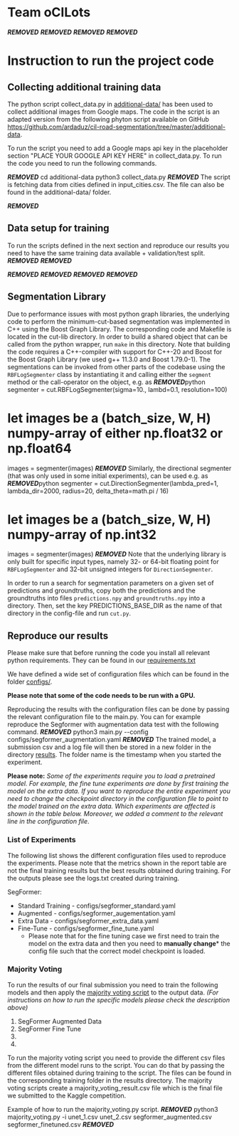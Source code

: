 # Team oCILots
***REMOVED***
***REMOVED***
***REMOVED***
***REMOVED***

# Instruction to run the project code

## Collecting additional training data

The python script collect\_data.py in  [additional-data/](additional-data) has been used to collect additional images from Google maps. The code in the script is an adapted version from the following phyton script available on GitHub https://github.com/ardaduz/cil-road-segmentation/tree/master/additional-data. 

To run the script you need to add a Google maps api key in the  placeholder section "PLACE YOUR GOOGLE API KEY HERE" in collect\_data.py. 
To run the code you need to run the following commands. 

***REMOVED***
cd additional-data
python3 collect_data.py
***REMOVED***
The script is fetching data from cities defined in input\_cities.csv. The file can also be found in the additional-data/ folder. 


***REMOVED*** 

## Data setup for training
To run the scripts defined in the next section and reproduce our results you need to have the same training data available + validation/test split. ***REMOVED***
***REMOVED***

***REMOVED***
***REMOVED***
***REMOVED***
***REMOVED***

## Segmentation Library
Due to performance issues with most python graph libraries, the underlying code to perform the minimum-cut-based segmentation was implemented in C++ using the Boost Graph Library.
The corresponding code and Makefile is located in the cut-lib directory.
In order to build a shared object that can be called from the python wrapper, run `make` in this directory.
Note that building the code requires a C++-compiler with support for C++-20 and Boost for the Boost Graph Library (we used g++ 11.3.0 and Boost 1.79.0-1).
The segmentations can be invoked from other parts of the codebase using the `RBFLogSegmenter` class by instantiating it and calling either the `segment` method or the call-operator on the object, e.g. as
***REMOVED***python
segmenter = cut.RBFLogSegmenter(sigma=10., lambd=0.1, resolution=100)
# let images be a (batch_size, W, H) numpy-array of either np.float32 or np.float64
images = segmenter(images)
***REMOVED***
Similarly, the directional segmenter (that was only used in some initial experiments), can be used e.g. as
***REMOVED***python
segmenter = cut.DirectionSegmenter(lambda_pred=1, lambda_dir=2000, radius=20, delta_theta=math.pi / 16)
# let images be a (batch_size, W, H) numpy-array of np.int32
images = segmenter(images)
***REMOVED***
Note that the underlying library is only built for specific input types, namely 32- or 64-bit floating point for `RBFLogSegmenter` and 32-bit unsigned integers for `DirectionSegmenter`.

In order to run a search for segmentation parameters on a given set of predictions and groundtruths, copy both the predictions and the groundtruths into files `predictions.npy` and `groundtruths.npy` into a directory.
Then, set the key PREDICTIONS\_BASE\_DIR as the name of that directory in the config-file and run `cut.py`.


## Reproduce our results
Please make sure that before running the code you install all relevant python requirements. They can be found in our [requirements.txt](requirements.txt)


We have defined a wide set of configuration files which can be found in the folder [configs/](configs/). 

**Please note that some of the code needs to be run with a GPU.**

Reproducing the results with the configuration files can be done by passing the relevant configuration file to the main.py. You can for example reproduce the Segformer with augmentation data test with the following command. 
***REMOVED***
python3 main.py --config configs/segformer_augmentation.yaml
***REMOVED***
The trained model, a submission csv and a log file will then be stored in a new folder in the directory [results](results/). The folder name is the timestamp when you started the experiment. 


**Please note:**
*Some of the experiments require you to load a pretrained model. For example, the fine tune experiments are done by first training the model on the extra data. If you want to reproduce the entire experiment you need to change the checkpoint directory in the configuration file to point to the model trained on the extra data. Which experiments are affected is shown in the table below. Moreover, we added a comment to the relevant line in the configuration file*. 

### List of Experiments
The following list shows the different configuration files used to reproduce the experiments. Please note that the metrics shown in the report table are not the final training results but the best results obtained during training. For the outputs please see the logs.txt created during training. 


SegFormer:

- Standard Training - configs/segformer\_standard.yaml
- Augmented - configs/segformer\_augementation.yaml
- Extra Data - configs/segformer\_extra\_data.yaml
- Fine-Tune - configs/segformer\_fine\_tune.yaml
  - Please note that for the fine tuning case we first need to train the model on the extra data and then you need to **manually change*** the config file such that the correct model checkpoint is loaded. 


### Majority Voting
To run the results of our final submission you need to train the following models and then apply the [majority voting script](majority_voting.py) to the output data. *(For instructions on how to run the specific models please check the description above)*
1. SegFormer Augmented Data 
2. SegFormer Fine Tune
3. 
4. 

To run the majority voting script you need to provide the different csv files from the different model runs to the script. You can do that by passing the different files obtained during training to the script. The files can be found in the corresponding training folder in the results directory. The majority voting scripts create a majority_voting_result.csv file which is the final file we submitted to the Kaggle competition. 

Example of how to run the majority_voting.py script. 
***REMOVED***
python3 majority_voting.py -i unet_1.csv unet_2.csv segformer_augmented.csv segformer_finetuned.csv 
***REMOVED***


